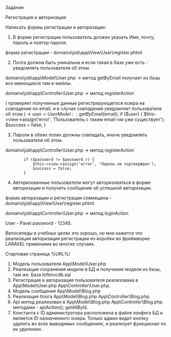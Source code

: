 

Задание

Регистрация и авторизация

Написать формы регистрации и авторизации:

 1. В форме регистрации пользователь должен указать Имя, почту, пароль и повтор пароля.

форма регистрации - domains\job\app\View\User\register.phtml

 2. Почта должна быть уникальна и если такая в базе уже есть - уведомлять пользователя об этом.

domains\job\app\Model\User.php -> метод getByEmail получает из базы все имеющиеся там е-мейлы.

domains\job\app\Controller\User.php -> метод registerAction
    
( проверяет полученные данные регистрирующегося юзера на совпадение по email,
и в случае совпадения уведомляет пользователя об этом )
->
           $user = UserModel::getByEmail($email);
            if ($user) {
                $this->view->assign('error', 'Пользователь с таким email-ом уже существует');
                $success = false;
            }

 3. Пароли в обеих полях должны совпадать, иначе уведомлять пользователя об этом.

domains\job\app\Controller\User.php -> метод registerAction

            if ($password != $password_r) {
                $this->view->assign('error', 'Пароль не подтвержден');
                $success = false;
            }

 4. Авторизованные пользователи могут авторизоваться в форме авторизации и получить сообщение об успешной авторизации.

форма авторизации и регистрации совмещена - domains\job\app\View\User\register.phtml

domains\job\app\Controller\User.php -> метод loginAction

User     - Pavel 
password - 12345.

Велосипеды в учебных целях это хорошо, но мне кажется что реализация авторизации регистрации 
из коробки во фреймворке LARAVEL применима во многих случаях.



Стартовая страница %URL%/
1. Модель пользователя  App\Model\User.php
2. Реализация сохранения модели в БД и получение модели из базы, там же.
База loftmvcdb.sql
3. Регистрация и авторизация пользователя реализована в 
App\Model\User.php App\Controller\User.php.
4. Модель сообщения App\Model\Blog.php
5. Реализация блога App\Model\Blog.php App\Controller\Blog.php.
6. Api метод реализован в App\Model\Blog.php App\Controller\Blog.php.
методами - apiAction(); getAllById.
7. Константа с ID администратора расположена в файле конфига БД и является ID
назначенного юзера. Только админ видит кнопку удалить во всех выводимых сообщениях,
и реализует функционал по их удалению.
